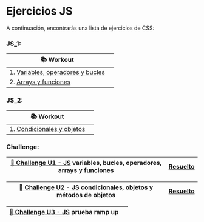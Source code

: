 # Ejercicios JS 

A continuación, encontrarás una lista de ejercicios de CSS:

### JS_1:

| 📚 Workout                                                                                                         |             |
| --------------------------------------------------------------------------------------------------------------------|-------------|
| 1. [Variables, operadores y bucles](https://stackblitz.com/edit/js-variables-operadores-bucles?file=index.html)     |             |
| 2. [Arrays y funciones](https://stackblitz.com/edit/js-arrays-funciones?file=index.html)                            |             |


                
### JS_2:

| 📚 Workout                                                                                                         |             |
| --------------------------------------------------------------------------------------------------------------------|-------------|
| 1. [Condicionales y objetos](https://stackblitz.com/edit/js-objetos-condicionales?file=index.html)                  |             |


### Challenge:

| [🚀 Challenge U1 - JS](https://stackblitz.com/edit/2-1-js-entregable?file=index.html)  variables, bucles, operadores, arrays y funciones   | [Resuelto](https://stackblitz.com/edit/2-1-js-entregable-5ggtov?file=index.html)  | 
| --------------------------------------------------------------------------------------------------------------------------------------------|---------------------------|

| [🚀 Challenge U2 - JS](https://stackblitz.com/edit/2-2-js-entregable?file=index.html)  condicionales, objetos y métodos de objetos         | [Resuelto](https://stackblitz.com/edit/2-2-js-entregable-wmqhfz?file=index.html)  | 
| --------------------------------------------------------------------------------------------------------------------------------------------|---------------------------|

| [🚀 Challenge U3 - JS](https://stackblitz.com/edit/examen-rampup?file=index.html)  prueba ramp up                                          |        | 
| --------------------------------------------------------------------------------------------------------------------------------------------|---------------------------|